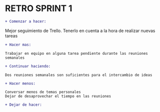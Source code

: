 # RETRO SPRINT 1

```diff
+ Comenzar a hacer: 
```
Mejor seguimiento de Trello. Tenerlo en cuenta a la hora de realizar nuevas tareas

```diff
+ Hacer mas:
```
```
Trabajar en equipo en alguna tarea pendiente durante las reuniones semanales
```
```diff
+ Continuar haciendo:
```
```
Dos reuniones semanales son suficientes para el intercambio de ideas 
```

```diff
+ Hacer menos:
```
```
Conversar menos de temas personales
Dejar de desaprovechar el tiempo en las reuniones
```

```diff
+ Dejar de hacer: 





